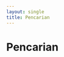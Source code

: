 ```yaml
---
layout: single
title: Pencarian
---
```


<h1 id="judulsearch">Pencarian</h1>
<script>
  (function() {
    var cx = '009430999044503277387:js1g6nwsr9k';
    var gcse = document.createElement('script');
    gcse.type = 'text/javascript';
    gcse.async = true;
    gcse.src = 'https://cse.google.com/cse.js?cx=' + cx;
    var s = document.getElementsByTagName('script')[0];
    s.parentNode.insertBefore(gcse, s);
  })();
</script>
<gcse:search></gcse:search>
